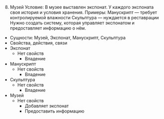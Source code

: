 8. Музей
   Условие:
   В музее выставлен экспонат.
   У каждого экспоната своя история и условия хранения.
   Примеры:
   Манускрипт — требует контролируемой влажности
   Скульптура — нуждается в реставрации
   Нужно создать систему, которая управляет экспонатом и предоставляет информацию о нём.

* Сущности: Музей, Экспонат, Манускрипт, Скульптура
* Свойства, действия, связи
* Экспонат
  * Нет свойств
    * Владение
* Манускрипт
  * Нет свойств
    * Владение
* Скульптура
  * Нет свойств
    * Владение
* Музей
  * Нет свойств
    * Добавляет экспонат
    * Предоставить информацию
